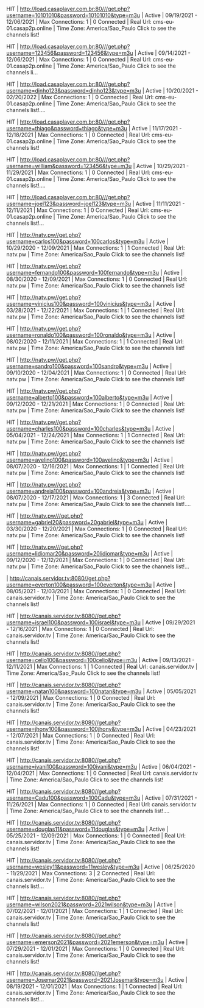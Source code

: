 HIT | http://load.casaplayer.com.br:80///get.php?username=10101010&password=10101010&type=m3u | Active | 09/19/2021 - 12/06/2021 | Max Connections: 1 | 0 Connected | Real Url: cms-eu-01.casap2p.online | Time Zone: America/Sao_Paulo
Click to see the channels list!

HIT | http://load.casaplayer.com.br:80///get.php?username=123456&password=123456&type=m3u | Active | 09/14/2021 - 12/06/2021 | Max Connections: 1 | 0 Connected | Real Url: cms-eu-01.casap2p.online | Time Zone: America/Sao_Paulo
Click to see the channels li...

HIT | http://load.casaplayer.com.br:80///get.php?username=dinho123&password=dinho123&type=m3u | Active | 10/20/2021 - 02/20/2022 | Max Connections: 1 | 0 Connected | Real Url: cms-eu-01.casap2p.online | Time Zone: America/Sao_Paulo
Click to see the channels list!....

HIT | http://load.casaplayer.com.br:80///get.php?username=thiago&password=thiago&type=m3u | Active | 11/17/2021 - 12/18/2021 | Max Connections: 1 | 0 Connected | Real Url: cms-eu-01.casap2p.online | Time Zone: America/Sao_Paulo
Click to see the channels list!

HIT | http://load.casaplayer.com.br:80///get.php?username=william&password=123456&type=m3u | Active | 10/29/2021 - 11/29/2021 | Max Connections: 1 | 0 Connected | Real Url: cms-eu-01.casap2p.online | Time Zone: America/Sao_Paulo
Click to see the channels list!....

HIT | http://load.casaplayer.com.br:80///get.php?username=joel123&password=joel123&type=m3u | Active | 11/11/2021 - 12/11/2021 | Max Connections: 1 | 0 Connected | Real Url: cms-eu-01.casap2p.online | Time Zone: America/Sao_Paulo
Click to see the channels list!...

HIT | http://natv.pw//get.php?username=carlos100&password=100carlos&type=m3u | Active | 10/29/2020 - 12/09/2021 | Max Connections: 1 | 1 Connected | Real Url: natv.pw | Time Zone: America/Sao_Paulo
Click to see the channels list!

HIT | http://natv.pw//get.php?username=fernando100&password=100fernando&type=m3u | Active | 08/30/2020 - 12/09/2021 | Max Connections: 1 | 0 Connected | Real Url: natv.pw | Time Zone: America/Sao_Paulo
Click to see the channels list!

HIT | http://natv.pw//get.php?username=vinicius100&password=100vinicius&type=m3u | Active | 03/28/2021 - 12/22/2021 | Max Connections: 1 | 1 Connected | Real Url: natv.pw | Time Zone: America/Sao_Paulo
Click to see the channels list!

HIT | http://natv.pw//get.php?username=ronaldo100&password=100ronaldo&type=m3u | Active | 08/02/2020 - 12/11/2021 | Max Connections: 1 | 1 Connected | Real Url: natv.pw | Time Zone: America/Sao_Paulo
Click to see the channels list!

HIT | http://natv.pw//get.php?username=sandro100&password=100sandro&type=m3u | Active | 09/10/2020 - 12/04/2021 | Max Connections: 1 | 0 Connected | Real Url: natv.pw | Time Zone: America/Sao_Paulo
Click to see the channels list!

HIT | http://natv.pw//get.php?username=alberto100&password=100alberto&type=m3u | Active | 09/12/2020 - 12/21/2021 | Max Connections: 1 | 0 Connected | Real Url: natv.pw | Time Zone: America/Sao_Paulo
Click to see the channels list!

HIT | http://natv.pw//get.php?username=charles100&password=100charles&type=m3u | Active | 05/04/2021 - 12/24/2021 | Max Connections: 1 | 1 Connected | Real Url: natv.pw | Time Zone: America/Sao_Paulo
Click to see the channels list!

HIT | http://natv.pw//get.php?username=avelino100&password=100avelino&type=m3u | Active | 08/07/2020 - 12/16/2021 | Max Connections: 1 | 1 Connected | Real Url: natv.pw | Time Zone: America/Sao_Paulo
Click to see the channels list!

HIT | http://natv.pw//get.php?username=andreia100&password=100andreia&type=m3u | Active | 08/07/2020 - 12/17/2021 | Max Connections: 1 | 3 Connected | Real Url: natv.pw | Time Zone: America/Sao_Paulo
Click to see the channels list!....

HIT | http://natv.pw///get.php?username=gabriel20&password=20gabriel&type=m3u | Active | 03/30/2020 - 12/20/2021 | Max Connections: 1 | 0 Connected | Real Url: natv.pw | Time Zone: America/Sao_Paulo
Click to see the channels list!

HIT | http://natv.pw///get.php?username=lidiomar20&password=20lidiomar&type=m3u | Active | 09/12/2020 - 12/12/2021 | Max Connections: 1 | 0 Connected | Real Url: natv.pw | Time Zone: America/Sao_Paulo
Click to see the channels list!... 

| http://canais.servidor.tv:8080//get.php?username=everton100&password=100everton&type=m3u | Active | 08/05/2021 - 12/03/2021 | Max Connections: 1 | 0 Connected | Real Url: canais.servidor.tv | Time Zone: America/Sao_Paulo
Click to see the channels list!

HIT | http://canais.servidor.tv:8080//get.php?username=israel100&password=100israel&type=m3u | Active | 09/29/2021 - 12/16/2021 | Max Connections: 1 | 0 Connected | Real Url: canais.servidor.tv | Time Zone: America/Sao_Paulo
Click to see the channels list!

HIT | http://canais.servidor.tv:8080//get.php?username=celio100&password=100celio&type=m3u | Active | 09/13/2021 - 12/11/2021 | Max Connections: 1 | 1 Connected | Real Url: canais.servidor.tv | Time Zone: America/Sao_Paulo
Click to see the channels list!

HIT | http://canais.servidor.tv:8080//get.php?username=natan100&password=100natan&type=m3u | Active | 05/05/2021 - 12/09/2021 | Max Connections: 1 | 0 Connected | Real Url: canais.servidor.tv | Time Zone: America/Sao_Paulo
Click to see the channels list!

HIT | http://canais.servidor.tv:8080//get.php?username=jhony100&password=100jhony&type=m3u | Active | 04/23/2021 - 12/07/2021 | Max Connections: 1 | 0 Connected | Real Url: canais.servidor.tv | Time Zone: America/Sao_Paulo
Click to see the channels list!

HIT | http://canais.servidor.tv:8080//get.php?username=ivani100&password=100ivani&type=m3u | Active | 06/04/2021 - 12/04/2021 | Max Connections: 1 | 0 Connected | Real Url: canais.servidor.tv | Time Zone: America/Sao_Paulo
Click to see the channels list!

HIT | http://canais.servidor.tv:8080//get.php?username=Cadu100&password=100Cadu&type=m3u | Active | 07/31/2021 - 11/26/2021 | Max Connections: 1 | 0 Connected | Real Url: canais.servidor.tv | Time Zone: America/Sao_Paulo
Click to see the channels list!....

HIT | http://canais.servidor.tv:8080//get.php?username=douglas11&password=11douglas&type=m3u | Active | 05/25/2021 - 12/09/2021 | Max Connections: 1 | 0 Connected | Real Url: canais.servidor.tv | Time Zone: America/Sao_Paulo
Click to see the channels list!

HIT | http://canais.servidor.tv:8080//get.php?username=wesley11&password=11wesley&type=m3u | Active | 06/25/2020 - 11/29/2021 | Max Connections: 3 | 2 Connected | Real Url: canais.servidor.tv | Time Zone: America/Sao_Paulo
Click to see the channels list!...

HIT | http://canais.servidor.tv:8080//get.php?username=wilson2021&password=2021wilson&type=m3u | Active | 07/02/2021 - 12/01/2021 | Max Connections: 1 | 1 Connected | Real Url: canais.servidor.tv | Time Zone: America/Sao_Paulo
Click to see the channels list!

HIT | http://canais.servidor.tv:8080//get.php?username=emerson2021&password=2021emerson&type=m3u | Active | 07/29/2021 - 12/01/2021 | Max Connections: 1 | 0 Connected | Real Url: canais.servidor.tv | Time Zone: America/Sao_Paulo
Click to see the channels list!

HIT | http://canais.servidor.tv:8080//get.php?username=Josemar2021&password=2021Josemar&type=m3u | Active | 08/19/2021 - 12/01/2021 | Max Connections: 1 | 1 Connected | Real Url: canais.servidor.tv | Time Zone: America/Sao_Paulo
Click to see the channels list!...
